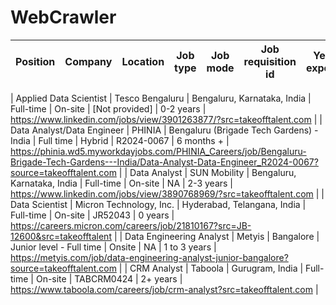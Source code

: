 # WebCrawler

| Position        | Company                | Location                 | Job type  | Job mode | Job requisition id | Years of experience | Job link |
|-----------------|------------------------|---------------------------|-----------|----------|--------------------|---------------------|----------|

|  Applied Data Scientist |  Tesco Bengaluru |  Bengaluru, Karnataka, India |  Full-time |  On-site |  [Not provided] |  0-2 years | https://www.linkedin.com/jobs/view/3901263877/?src=takeofftalent.com |
|  Data Analyst/Data Engineer |  PHINIA |  Bengaluru (Brigade Tech Gardens) - India |  Full time | Hybrid |  R2024-0067 |  6 months +  | https://phinia.wd5.myworkdayjobs.com/PHINIA_Careers/job/Bengaluru-Brigade-Tech-Gardens---India/Data-Analyst-Data-Engineer_R2024-0067?source=takeofftalent.com |
|  Data Analyst |  SUN Mobility |  Bengaluru, Karnataka, India |  Full-time |  On-site |  NA |  2-3 years | https://www.linkedin.com/jobs/view/3890768969/?src=takeofftalent.com |
|  Data Scientist |  Micron Technology, Inc. |  Hyderabad, Telangana, India |  Full-time |  On-site |  JR52043 |  0 years | https://careers.micron.com/careers/job/21810167?src=JB-12600&src=takeofftalent |
|  Data Engineering Analyst |  Metyis |  Bangalore |  Junior level - Full time |  Onsite |  NA |  1 to 3 years | https://metyis.com/job/data-engineering-analyst-junior-bangalore?source=takeofftalent.com |
|  CRM Analyst |  Taboola |  Gurugram, India |  Full-time |  On-site |  TABCRM0424 |  2+ years | https://www.taboola.com/careers/job/crm-analyst?src=takeofftalent.com |
